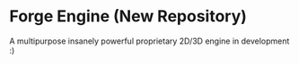 # Forge Engine (New Repository)
A multipurpose insanely powerful proprietary 2D/3D 
engine in development 
:)

